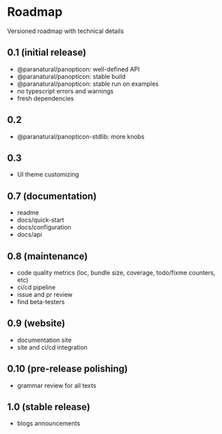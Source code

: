 # Roadmap

Versioned roadmap with technical details

## 0.1 (initial release)

- @paranatural/panopticon: well-defined API
- @paranatural/panopticon: stable build
- @paranatural/panopticon: stable run on examples
- no typescript errors and warnings
- fresh dependencies

## 0.2

- @paranatural/panopticon-stdlib: more knobs

## 0.3

- UI theme customizing

## 0.7 (documentation)

- readme
- docs/quick-start
- docs/configuration
- docs/api

## 0.8 (maintenance)

- code quality metrics (loc, bundle size, coverage, todo/fixme counters, etc)
- ci/cd pipeline
- issue and pr review
- find beta-testers

## 0.9 (website)

- documentation site
- site and ci/cd integration

## 0.10 (pre-release polishing)

- grammar review for all texts

## 1.0 (stable release)

- blogs announcements
